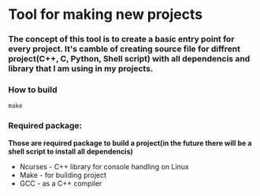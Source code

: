 # Tool for making new projects
### The concept of this tool is to create a basic entry point for every project. It's camble of creating source file for diffrent project(C++, C, Python, Shell script) with all dependencis and library that I am using in my projects.
### How to build
```
make
```
### Required package:
**Those are required package to build a project(in the future there will be a shell script to install all dependencis)**
- Ncurses - C++ library for console handling on Linux
- Make - for building project
- GCC - as a C++ compiler


